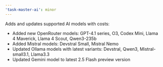 ```yaml
---
'task-master-ai': minor
---
```


Adds and updates supported AI models with costs:
- Added new OpenRouter models: GPT-4.1 series, O3, Codex Mini, Llama 4 Maverick, Llama 4 Scout, Qwen3-235b
- Added Mistral models: Devstral Small, Mistral Nemo
- Updated Ollama models with latest variants: Devstral, Qwen3, Mistral-small3.1, Llama3.3
- Updated Gemini model to latest 2.5 Flash preview version
